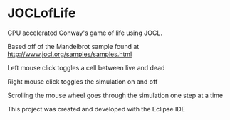 # JOCLofLife
GPU accelerated Conway's game of life using JOCL.

Based off of the Mandelbrot sample found at http://www.jocl.org/samples/samples.html


Left mouse click toggles a cell between live and dead

Right mouse click toggles the simulation on and off

Scrolling the mouse wheel goes through the simulation one step at a time


This project was created and developed with the Eclipse IDE
